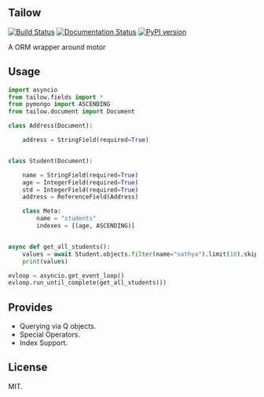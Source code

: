## Tailow
[![Build Status](https://travis-ci.org/sourcepirate/tailow.svg?branch=master)](https://travis-ci.org/sourcepirate/tailow)
[![Documentation Status](https://readthedocs.org/projects/tailow/badge/?version=latest)](https://tailow.readthedocs.io/en/latest/?badge=latest)
[![PyPI version](https://badge.fury.io/py/tailow.svg)](https://badge.fury.io/py/tailow)

A ORM wrapper around motor

## Usage

```python
import asyncio
from tailow.fields import *
from pymongo import ASCENDING
from tailow.document import Document

class Address(Document):

    address = StringField(required=True)


class Student(Document):

    name = StringField(required=True)
    age = IntegerField(required=True)
    std = IntegerField(required=True)
    address = ReferenceField(Address)

    class Meta:
        name = "students"
        indexes = [(age, ASCENDING)]


async def get_all_students():
    values = await Student.objects.filter(name="sathya").limit(10).skip(2).find()
    print(values)

evloop = asyncio.get_event_loop()
evloop.run_until_complete(get_all_students())

```

## Provides

* Querying via Q objects.
* Special Operators.
* Index Support.

## License
MIT.

